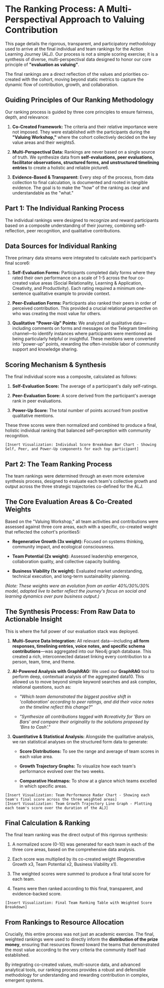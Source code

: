 # **The Ranking Process: A Multi-Perspectival Approach to Valuing Contribution**

This page details the rigorous, transparent, and participatory methodology used to arrive at the final individual and team rankings for the Action Learning Journey (ALJ). Our process is not a simple scoring exercise; it is a synthesis of diverse, multi-perspectival data designed to honor our core principle of **"evaluation as valuing"**.

The final rankings are a direct reflection of the values and priorities co-created with the cohort, moving beyond static metrics to capture the dynamic flow of contribution, growth, and collaboration.

## **Guiding Principles of Our Ranking Methodology**

Our ranking process is guided by three core principles to ensure fairness, depth, and relevance:

1. **Co-Created Framework:** The criteria and their relative importance were not imposed. They were established _with_ the participants during the **"Valuing Workshop,"** where the cohort collectively decided on the key value areas and their weights5.
    
2. **Multi-Perspectival Data:** Rankings are never based on a single source of truth. We synthesize data from **self-evaluations, peer evaluations, facilitator observations, structured forms, and unstructured timelining entries** to create a holistic and reliable picture6.
    
3. **Evidence-Based & Transparent:** Every step of the process, from data collection to final calculation, is documented and rooted in tangible evidence. The goal is to make the "how" of the ranking as clear and understandable as the "what."
    

## **Part 1: The Individual Ranking Process**

The individual rankings were designed to recognize and reward participants based on a composite understanding of their journey, combining self-reflection, peer recognition, and qualitative contributions.

## **Data Sources for Individual Ranking**

Three primary data streams were integrated to calculate each participant's final score6:

1. **Self-Evaluation Forms:** Participants completed daily forms where they rated their own performance on a scale of 1-5 across the four co-created value areas (Social Relationality, Learning & Application, Creativity, and Productivity). Each rating required a minimum one-sentence qualitative example to provide context.
    
2. **Peer-Evaluation Forms:** Participants also ranked their peers in order of perceived contribution. This provided a crucial relational perspective on who was creating the most value for others.
    
3. **Qualitative "Power-Up" Points:** We analyzed all qualitative data—including comments on forms and messages on the Telegram timelining channel—to identify instances where participants were mentioned as being particularly helpful or insightful. These mentions were converted into "power-up" points, rewarding the often-invisible labor of community support and knowledge sharing.
    

## **Scoring Mechanism & Synthesis**

The final individual score was a composite, calculated as follows:

1. **Self-Evaluation Score:** The average of a participant's daily self-ratings.
    
2. **Peer-Evaluation Score:** A score derived from the participant's average rank in peer evaluations.
    
3. **Power-Up Score:** The total number of points accrued from positive qualitative mentions.
    

These three scores were then normalized and combined to produce a final, holistic individual ranking that balanced self-perception with community recognition.

`[Insert Visualization: Individual Score Breakdown Bar Chart - Showing Self, Peer, and Power-Up components for each top participant]`

## **Part 2: The Team Ranking Process**

The team rankings were determined through an even more extensive synthesis process, designed to evaluate each team's collective growth and output across the three strategic trajectories co-defined for the ALJ.

## **The Core Evaluation Areas & Co-Created Weights**

Based on the "Valuing Workshop," all team activities and contributions were assessed against three core areas, each with a specific, co-created weight that reflected the cohort's priorities5:

- **Regenerative Growth (3x weight):** Focused on systems thinking, community impact, and ecological consciousness.
    
- **Team Potential (2x weight):** Assessed leadership emergence, collaboration quality, and collective capacity building.
    
- **Business Viability (1x weight):** Evaluated market understanding, technical execution, and long-term sustainability planning.
    

_(Note: These weights were an evolution from an earlier 40%/30%/30% model, adapted live to better reflect the journey's focus on social and learning dynamics over pure business output.)_

## **The Synthesis Process: From Raw Data to Actionable Insight**

This is where the full power of our evaluation stack was deployed.

1. **Multi-Source Data Integration:** All relevant data—including **all form responses, timelining entries, voice notes, and specific schema contributions**—was aggregated into our Neo4j graph database. This created a rich, interconnected dataset linking every contribution to a person, team, time, and theme.
    
2. **AI-Powered Analysis with GraphRAG:** We used our **GraphRAG** tool to perform deep, contextual analysis of the aggregated data10. This allowed us to move beyond simple keyword searches and ask complex, relational questions, such as:
    
    - _"Which team demonstrated the biggest positive shift in 'collaboration' according to peer ratings, and did their voice notes on the timeline reflect this change?"_
        
    - _"Synthesize all contributions tagged with #creativity for 'Bars on Bars' and compare their originality to the solutions proposed by 'Bins to Cash'."_
        
3. **Quantitative & Statistical Analysis:** Alongside the qualitative analysis, we ran statistical analyses on the structured form data to generate:
    
    - **Score Distributions:** To see the range and average of team scores in each value area.
        
    - **Growth Trajectory Graphs:** To visualize how each team's performance evolved over the two weeks.
        
    - **Comparative Heatmaps:** To show at a glance which teams excelled in which specific areas.
        

`[Insert Visualization: Team Performance Radar Chart - Showing each team's final score across the three weighted areas]`  
`[Insert Visualization: Team Growth Trajectory Line Graph - Plotting each team's score over the duration of the ALJ]`

## **Final Calculation & Ranking**

The final team ranking was the direct output of this rigorous synthesis:

1. A normalized score (0-10) was generated for each team in each of the three core areas, based on the comprehensive data analysis.
    
2. Each score was multiplied by its co-created weight (Regenerative Growth x3, Team Potential x2, Business Viability x1).
    
3. The weighted scores were summed to produce a final total score for each team.
    
4. Teams were then ranked according to this final, transparent, and evidence-backed score.
    

`[Insert Visualization: Final Team Ranking Table with Weighted Score Breakdown]`

## **From Rankings to Resource Allocation**

Crucially, this entire process was not just an academic exercise. The final, weighted rankings were used to directly inform the **distribution of the prize money**, ensuring that resources flowed toward the teams that demonstrated the most value according to the very criteria the community itself had established.

By integrating co-created values, multi-source data, and advanced analytical tools, our ranking process provides a robust and defensible methodology for understanding and rewarding contribution in complex, emergent systems.

